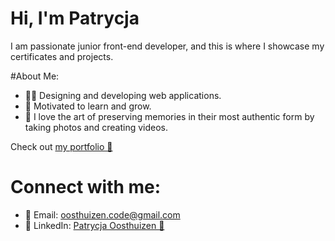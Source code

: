 # Hi, I'm Patrycja

I am passionate junior front-end developer, and this is where I showcase my certificates and projects.

#About Me:
*  👩‍💻 Designing and developing web applications.
*  🔭 Motivated to learn and grow.
*  📸 I love the art of preserving memories in their most authentic form by taking photos and creating videos.

Check out [my portfolio 👀](https://portfolio-patrycja-oosthuizen.netlify.app/)

# Connect with me:
* 📧 Email: [oosthuizen.code@gmail.com](oosthuizen.code@gmail.com)
* 💼 LinkedIn: [Patrycja Oosthuizen 👀](https://www.linkedin.com/in/patrycja-oosthuizen/)
